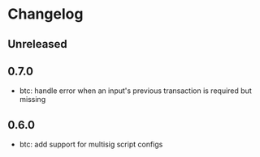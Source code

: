 # Changelog

## Unreleased

## 0.7.0
- btc: handle error when an input's previous transaction is required but missing

## 0.6.0

- btc: add support for multisig script configs
